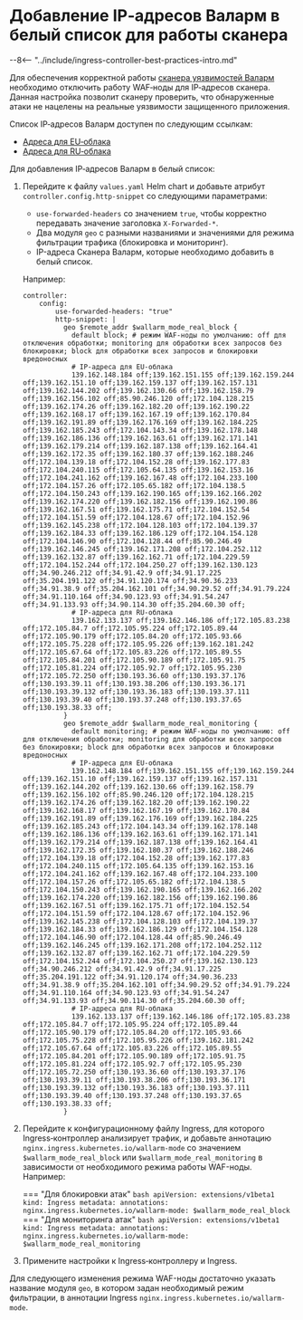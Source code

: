 # Добавление IP‑адресов Валарм в белый список для работы сканера

--8<-- "../include/ingress-controller-best-practices-intro.md"

Для обеспечения корректной работы [сканера уязвимостей Валарм](../../../../user-guides/scanner/intro.md) необходимо отключить работу WAF‑ноды для IP‑адресов сканера. Данная настройка позволит сканеру проверить, что обнаруженные атаки не нацелены на реальные уязвимости защищенного приложения.

Список IP‑адресов Валарм доступен по следующим ссылкам:
* [Адреса для EU‑облака](../../../scanner-address-ru.md)
* [Адреса для RU‑облака](../../../scanner-address-ru-ru.md)

Для добавления IP‑адресов Валарм в белый список:
1. Перейдите к файлу `values.yaml` Helm chart и добавьте атрибут `controller.config.http-snippet` со следующими параметрами:

    * `use-forwarded-headers` со значением `true`, чтобы корректно передавать значение заголовка `X-Forwarded-*`.
    * Два модуля `geo` с разными названиями и значениями для режима фильтрации трафика (блокировка и мониторинг).
    * IP-адреса Сканера Валарм, которые необходимо добавить в белый список.

    Например:

    ```
    controller:
        config:
            use-forwarded-headers: "true"
            http-snippet: |
              geo $remote_addr $wallarm_mode_real_block {
                default block; # режим WAF‑ноды по умолчанию: off для отключения обработки; monitoring для обработки всех запросов без блокировки; block для обработки всех запросов и блокировки вредоносных
                # IP‑адреса для EU‑облака
                139.162.148.184 off;139.162.151.155 off;139.162.159.244 off;139.162.151.10 off;139.162.159.137 off;139.162.157.131 off;139.162.144.202 off;139.162.130.66 off;139.162.158.79 off;139.162.156.102 off;85.90.246.120 off;172.104.128.215 off;139.162.174.26 off;139.162.182.20 off;139.162.190.22 off;139.162.168.17 off;139.162.167.19 off;139.162.170.84 off;139.162.191.89 off;139.162.176.169 off;139.162.184.225 off;139.162.185.243 off;172.104.143.34 off;139.162.178.148 off;139.162.186.136 off;139.162.163.61 off;139.162.171.141 off;139.162.179.214 off;139.162.187.138 off;139.162.164.41 off;139.162.172.35 off;139.162.180.37 off;139.162.188.246 off;172.104.139.18 off;172.104.152.28 off;139.162.177.83 off;172.104.240.115 off;172.105.64.135 off;139.162.153.16 off;172.104.241.162 off;139.162.167.48 off;172.104.233.100 off;172.104.157.26 off;172.105.65.182 off;172.104.138.5 off;172.104.150.243 off;139.162.190.165 off;139.162.166.202 off;139.162.174.220 off;139.162.182.156 off;139.162.190.86 off;139.162.167.51 off;139.162.175.71 off;172.104.152.54 off;172.104.151.59 off;172.104.128.67 off;172.104.152.96 off;139.162.145.238 off;172.104.128.103 off;172.104.139.37 off;139.162.184.33 off;139.162.186.129 off;172.104.154.128 off;172.104.146.90 off;172.104.128.44 off;85.90.246.49 off;139.162.146.245 off;139.162.171.208 off;172.104.252.112 off;139.162.132.87 off;139.162.162.71 off;172.104.229.59 off;172.104.152.244 off;172.104.250.27 off;139.162.130.123 off;34.90.246.212 off;34.91.42.9 off;34.91.17.225 off;35.204.191.122 off;34.91.120.174 off;34.90.36.233 off;34.91.38.9 off;35.204.162.101 off;34.90.29.52 off;34.91.79.224 off;34.91.110.164 off;34.90.123.93 off;34.91.54.247 off;34.91.133.93 off;34.90.114.30 off;35.204.60.30 off;
                # IP‑адреса для RU‑облака
                139.162.133.137 off;139.162.146.186 off;172.105.83.238 off;172.105.84.7 off;172.105.95.224 off;172.105.89.44 off;172.105.90.179 off;172.105.84.20 off;172.105.93.66 off;172.105.75.228 off;172.105.95.226 off;139.162.181.242 off;172.105.67.64 off;172.105.83.226 off;172.105.89.55 off;172.105.84.201 off;172.105.90.189 off;172.105.91.75 off;172.105.81.224 off;172.105.92.7 off;172.105.95.230 off;172.105.72.250 off;130.193.36.60 off;130.193.37.176 off;130.193.39.11 off;130.193.38.206 off;130.193.36.171 off;130.193.39.132 off;130.193.36.183 off;130.193.37.111 off;130.193.39.40 off;130.193.37.248 off;130.193.37.65 off;130.193.38.33 off;
              }
              geo $remote_addr $wallarm_mode_real_monitoring {
                default monitoring; # режим WAF‑ноды по умолчанию: off для отключения обработки; monitoring для обработки всех запросов без блокировки; block для обработки всех запросов и блокировки вредоносных
                # IP‑адреса для EU‑облака
                139.162.148.184 off;139.162.151.155 off;139.162.159.244 off;139.162.151.10 off;139.162.159.137 off;139.162.157.131 off;139.162.144.202 off;139.162.130.66 off;139.162.158.79 off;139.162.156.102 off;85.90.246.120 off;172.104.128.215 off;139.162.174.26 off;139.162.182.20 off;139.162.190.22 off;139.162.168.17 off;139.162.167.19 off;139.162.170.84 off;139.162.191.89 off;139.162.176.169 off;139.162.184.225 off;139.162.185.243 off;172.104.143.34 off;139.162.178.148 off;139.162.186.136 off;139.162.163.61 off;139.162.171.141 off;139.162.179.214 off;139.162.187.138 off;139.162.164.41 off;139.162.172.35 off;139.162.180.37 off;139.162.188.246 off;172.104.139.18 off;172.104.152.28 off;139.162.177.83 off;172.104.240.115 off;172.105.64.135 off;139.162.153.16 off;172.104.241.162 off;139.162.167.48 off;172.104.233.100 off;172.104.157.26 off;172.105.65.182 off;172.104.138.5 off;172.104.150.243 off;139.162.190.165 off;139.162.166.202 off;139.162.174.220 off;139.162.182.156 off;139.162.190.86 off;139.162.167.51 off;139.162.175.71 off;172.104.152.54 off;172.104.151.59 off;172.104.128.67 off;172.104.152.96 off;139.162.145.238 off;172.104.128.103 off;172.104.139.37 off;139.162.184.33 off;139.162.186.129 off;172.104.154.128 off;172.104.146.90 off;172.104.128.44 off;85.90.246.49 off;139.162.146.245 off;139.162.171.208 off;172.104.252.112 off;139.162.132.87 off;139.162.162.71 off;172.104.229.59 off;172.104.152.244 off;172.104.250.27 off;139.162.130.123 off;34.90.246.212 off;34.91.42.9 off;34.91.17.225 off;35.204.191.122 off;34.91.120.174 off;34.90.36.233 off;34.91.38.9 off;35.204.162.101 off;34.90.29.52 off;34.91.79.224 off;34.91.110.164 off;34.90.123.93 off;34.91.54.247 off;34.91.133.93 off;34.90.114.30 off;35.204.60.30 off;
                # IP‑адреса для RU‑облака
                139.162.133.137 off;139.162.146.186 off;172.105.83.238 off;172.105.84.7 off;172.105.95.224 off;172.105.89.44 off;172.105.90.179 off;172.105.84.20 off;172.105.93.66 off;172.105.75.228 off;172.105.95.226 off;139.162.181.242 off;172.105.67.64 off;172.105.83.226 off;172.105.89.55 off;172.105.84.201 off;172.105.90.189 off;172.105.91.75 off;172.105.81.224 off;172.105.92.7 off;172.105.95.230 off;172.105.72.250 off;130.193.36.60 off;130.193.37.176 off;130.193.39.11 off;130.193.38.206 off;130.193.36.171 off;130.193.39.132 off;130.193.36.183 off;130.193.37.111 off;130.193.39.40 off;130.193.37.248 off;130.193.37.65 off;130.193.38.33 off;
              }
    ```
2. Перейдите к конфигурационному файлу Ingress, для которого Ingress‑контроллер анализирует трафик, и добавьте аннотацию `nginx.ingress.kubernetes.io/wallarm-mode` со значением `$wallarm_mode_real_block` или `$wallarm_mode_real_monitoring` в зависимости от необходимого режима работы WAF-ноды. Например:

    === "Для блокировки атак"
        ```bash
        apiVersion: extensions/v1beta1
          kind: Ingress
          metadata:
          annotations:
            nginx.ingress.kubernetes.io/wallarm-mode: $wallarm_mode_real_block
        ```
    === "Для мониторинга атак"
        ```bash
        apiVersion: extensions/v1beta1
          kind: Ingress
          metadata:
          annotations:
            nginx.ingress.kubernetes.io/wallarm-mode: $wallarm_mode_real_monitoring
        ```
3. Примените настройки к Ingress‑контроллеру и Ingress.

Для следующего изменения режима WAF-ноды достаточно указать название модуля `geo`, в котором задан необходимый режим фильтрации, в аннотации Ingress `nginx.ingress.kubernetes.io/wallarm-mode`.
